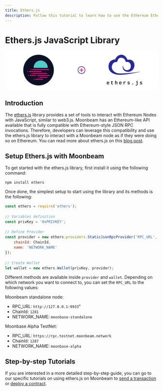 ```yaml
---
title: Ethers.js
description: Follow this tutorial to learn how to use the Ethereum EtherJS Library to deploy Solidity smart contracts to Moonbeam.
---
```

# Ethers.js JavaScript Library

![Intro diagram](/images/integrations/integrations-ethersjs-banner.png)

## Introduction

The [ethers.js](https://docs.ethers.io/) library provides a set of tools to interact with Ethereum Nodes with JavaScript, similar to web3.js. Moonbeam has an Ethereum-like API available that is fully compatible with Ethereum-style JSON RPC invocations. Therefore, developers can leverage this compatibility and use the ethers.js library to interact with a Moonbeam node as if they were doing so on Ethereum. You can read more about ethers.js on this [blog post](https://medium.com/l4-media/announcing-ethers-js-a-web3-alternative-6f134fdd06f3).

## Setup Ethers.js with Moonbeam

To get started with the ethers.js library, first install it using the following command:

```
npm install ethers
```

Once done, the simplest setup to start using the library and its methods is the following:

```js
const ethers = require('ethers');

// Variables definition
const privKey = '0xPRIVKEY';

// Define Provider
const provider = new ethers.providers.StaticJsonRpcProvider('RPC_URL', {
    chainId: ChainId,
    name: 'NETWORK_NAME'
});

// Create Wallet
let wallet = new ethers.Wallet(privKey, provider);
```

Different methods are available inside `provider` and `wallet`. Depending on which network you want to connect to, you can set the `RPC_URL` to the following values:

Moonbeam standalone node: 
 - RPC_URL: `http://127.0.0.1:9933`"
 - ChainId: `1281`
 - NETWORK_NAME: `moonbase-standalone`
 
Moonbase Alpha TestNet: 
 - RPC_URL: `https://rpc.testnet.moonbeam.network`
 - ChainId: `1287`
 - NETWORK_NAME: `moonbase-alpha`

## Step-by-step Tutorials

If you are interested in a more detailed step-by-step guide, you can go to our specific tutorials on using ethers.js on Moonbeam to [send a transaction](/getting-started/local-node/send-transaction/) or [deploy a contract](/getting-started/local-node/deploy-contract/).
